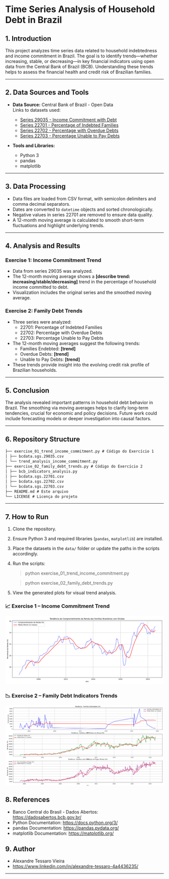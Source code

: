 # Time Series Analysis of Household Debt in Brazil

## 1. Introduction

This project analyzes time series data related to household indebtedness and income commitment in Brazil. The goal is to identify trends—whether increasing, stable, or decreasing—in key financial indicators using open data from the Central Bank of Brazil (BCB). Understanding these trends helps to assess the financial health and credit risk of Brazilian families.

---

## 2. Data Sources and Tools

- **Data Source:** Central Bank of Brazil - Open Data  
  Links to datasets used:  
  - [Series 29035 - Income Commitment with Debt](https://dadosabertos.bcb.gov.br/dataset/sgs/resource/29035)  
  - [Series 22701 - Percentage of Indebted Families](https://dadosabertos.bcb.gov.br/dataset/sgs/resource/22701)  
  - [Series 22702 - Percentage with Overdue Debts](https://dadosabertos.bcb.gov.br/dataset/sgs/resource/22702)  
  - [Series 22703 - Percentage Unable to Pay Debts](https://dadosabertos.bcb.gov.br/dataset/sgs/resource/22703)

- **Tools and Libraries:**  
  - Python 3  
  - pandas  
  - matplotlib  

---

## 3. Data Processing

- Data files are loaded from CSV format, with semicolon delimiters and comma decimal separators.
- Dates are converted to `datetime` objects and sorted chronologically.
- Negative values in series 22701 are removed to ensure data quality.
- A 12-month moving average is calculated to smooth short-term fluctuations and highlight underlying trends.

---

## 4. Analysis and Results

### Exercise 1: Income Commitment Trend

- Data from series 29035 was analyzed.
- The 12-month moving average shows a **[describe trend: increasing/stable/decreasing]** trend in the percentage of household income committed to debt.
- Visualization includes the original series and the smoothed moving average.

### Exercise 2: Family Debt Trends

- Three series were analyzed:  
  - 22701: Percentage of Indebted Families  
  - 22702: Percentage with Overdue Debts  
  - 22703: Percentage Unable to Pay Debts  
- The 12-month moving averages suggest the following trends:  
  - Families Endebted: **[trend]**  
  - Overdue Debts: **[trend]**  
  - Unable to Pay Debts: **[trend]**  
- These trends provide insight into the evolving credit risk profile of Brazilian households.

---

## 5. Conclusion

The analysis revealed important patterns in household debt behavior in Brazil. The smoothing via moving averages helps to clarify long-term tendencies, crucial for economic and policy decisions. Future work could include forecasting models or deeper investigation into causal factors.

---

## 6. Repository Structure

    ├── exercise_01_trend_income_commitment.py # Código do Exercício 1  
    │ ├── bcdata.sgs.29035.csv  
    │ └── trend_analysis_income_commitment.py  
    ├── exercise_02_family_debt_trends.py # Código do Exercício 2  
    │ ├── bcb_indicators_analysis.py  
    │ ├── bcdata.sgs.22701.csv  
    │ ├── bcdata.sgs.22702.csv  
    │ └── bcdata.sgs.22703.csv  
    ├── README.md # Este arquivo  
    └── LICENSE # Licença do projeto

---

## 7. How to Run

1. Clone the repository.
2. Ensure Python 3 and required libraries (`pandas`, `matplotlib`) are installed.
3. Place the datasets in the `data/` folder or update the paths in the scripts accordingly.
4. Run the scripts:  
    > python exercise_01_trend_income_commitment.py
    
    > python exercise_02_family_debt_trends.py
5. View the generated plots for visual trend analysis.

### 📈 Exercise 1 – Income Commitment Trend
![Exercise 1 Plot](images/exercise_01.png)

### 📉 Exercise 2 – Family Debt Indicators Trends
![Exercise 2 Plot](images/exercise_02.png)

## 8. References
- Banco Central do Brasil - Dados Abertos: https://dadosabertos.bcb.gov.br/
- Python Documentation: https://docs.python.org/3/
- pandas Documentation: https://pandas.pydata.org/
- matplotlib Documentation: https://matplotlib.org/

## 9. Author
- Alexandre Tessaro Vieira
- https://www.linkedin.com/in/alexandre-tessaro-4a4436235/

---